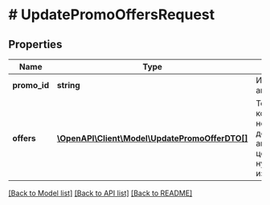 # # UpdatePromoOffersRequest

## Properties

Name | Type | Description | Notes
------------ | ------------- | ------------- | -------------
**promo_id** | **string** | Идентификатор акции. |
**offers** | [**\OpenAPI\Client\Model\UpdatePromoOfferDTO[]**](UpdatePromoOfferDTO.md) | Товары, которые необходимо добавить в акцию или цены которых нужно изменить. |

[[Back to Model list]](../../README.md#models) [[Back to API list]](../../README.md#endpoints) [[Back to README]](../../README.md)
